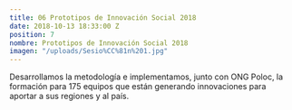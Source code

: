 ```yaml
---
title: 06 Prototipos de Innovación Social 2018
date: 2018-10-13 18:33:00 Z
position: 7
nombre: Prototipos de Innovación Social 2018
imagen: "/uploads/Sesio%CC%81n%201.jpg"
---
```


Desarrollamos la metodología e implementamos, junto con ONG Poloc, la formación para 175 equipos que están generando innovaciones para aportar a sus regiones y al país. 